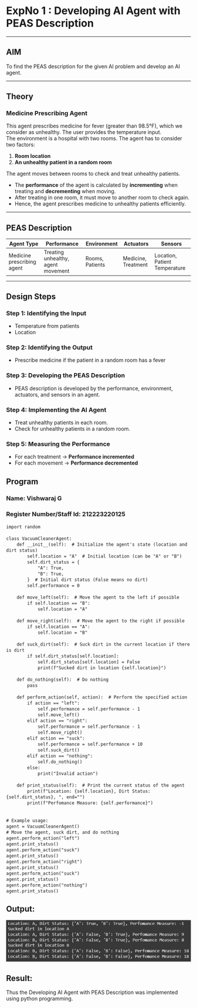 # ExpNo 1 : Developing AI Agent with PEAS Description

---

## AIM
To find the PEAS description for the given AI problem and develop an AI agent.  

---

## Theory

### Medicine Prescribing Agent
This agent prescribes medicine for fever (greater than 98.5°F), which we consider as unhealthy. The user provides the temperature input.  
The environment is a hospital with two rooms. The agent has to consider two factors:  

1. **Room location**  
2. **An unhealthy patient in a random room**  

The agent moves between rooms to check and treat unhealthy patients.  

- The **performance** of the agent is calculated by **incrementing** when treating and **decrementing** when moving.  
- After treating in one room, it must move to another room to check again.  
- Hence, the agent prescribes medicine to unhealthy patients efficiently.  

---

## PEAS Description

| Agent Type                  | Performance                        | Environment       | Actuators              | Sensors                      |
|-----------------------------|------------------------------------|------------------|------------------------|------------------------------|
| Medicine prescribing agent  | Treating unhealthy, agent movement | Rooms, Patients  | Medicine, Treatment    | Location, Patient Temperature |

---

## Design Steps

### Step 1: Identifying the Input
- Temperature from patients  
- Location  

### Step 2: Identifying the Output
- Prescribe medicine if the patient in a random room has a fever  

### Step 3: Developing the PEAS Description
- PEAS description is developed by the performance, environment, actuators, and sensors in an agent.  

### Step 4: Implementing the AI Agent
- Treat unhealthy patients in each room.  
- Check for unhealthy patients in a random room.  

### Step 5: Measuring the Performance
- For each treatment → **Performance incremented**  
- For each movement → **Performance decremented**  

## Program

### Name: Vishwaraj G
### Register Number/Staff Id: 212223220125

```
import random

class VacuumCleanerAgent:
    def __init__(self):  # Initialize the agent's state (location and dirt status)
        self.location = "A"  # Initial location (can be "A" or "B")
        self.dirt_status = {
            "A": True,
            "B": True,
        }  # Initial dirt status (False means no dirt)
        self.performance = 0

    def move_left(self):  # Move the agent to the left if possible
        if self.location == "B":
            self.location = "A"

    def move_right(self):  # Move the agent to the right if possible
        if self.location == "A":
            self.location = "B"

    def suck_dirt(self):  # Suck dirt in the current location if there is dirt
        if self.dirt_status[self.location]:
            self.dirt_status[self.location] = False
            print(f"Sucked dirt in location {self.location}")

    def do_nothing(self):  # Do nothing
        pass

    def perform_action(self, action):  # Perform the specified action
        if action == "left":
            self.performance = self.performance - 1
            self.move_left()
        elif action == "right":
            self.performance = self.performance - 1
            self.move_right()
        elif action == "suck":
            self.performance = self.performance + 10
            self.suck_dirt()
        elif action == "nothing":
            self.do_nothing()
        else:
            print("Invalid action")

    def print_status(self):  # Print the current status of the agent
        print(f"Location: {self.location}, Dirt Status: {self.dirt_status}, ", end="")
        print(f"Perfomance Measure: {self.performance}")


# Example usage:
agent = VacuumCleanerAgent()
# Move the agent, suck dirt, and do nothing
agent.perform_action("left")
agent.print_status()
agent.perform_action("suck")
agent.print_status()
agent.perform_action("right")
agent.print_status()
agent.perform_action("suck")
agent.print_status()
agent.perform_action("nothing")
agent.print_status()
```
## Output:
![alt text](image.png)
## Result:
Thus the Developing AI Agent with PEAS Description was implemented using python programming.